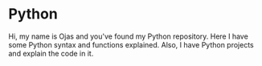 # Python
Hi, my name is Ojas and you've found my Python repository. Here I have some Python syntax and functions explained. Also, I have Python projects and explain the code in it.

